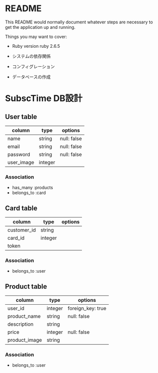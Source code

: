 # README

This README would normally document whatever steps are necessary to get the
application up and running.

Things you may want to cover:

* Ruby version
ruby 2.6.5

* システムの依存関係

* コンフィグレーション


* データベースの作成
# SubscTime DB設計

## User table

|column|type|options|
|------|----|-------|
|name|string|null: false|
|email|string|null: false|
|password|string|null: false|
|user_image|integer|


### Association
- has_many :products
- belongs_to :card

## Card table

|column|type|options|
|------|----|-------|
|customer_id|string|
|card_id|integer|
|token|

### Association
- belongs_to :user

## Product table
|column|type|options|
|------|----|-------|
|user_id|integer|foreign_key: true|
|product_name|string|null: false|
|description|string|
|price|integer|null: false|
|product_image|string|
### Association
- belongs_to :user

